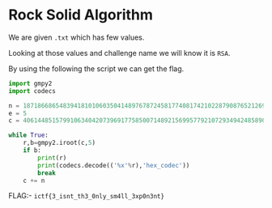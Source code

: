 # Rock Solid Algorithm

We are given `.txt` which has few values.

Looking at those values and challenge name we will know it is `RSA`.

By using the following the script we can get the flag.

```py
import gmpy2
import codecs

n = 18718668654839418101060350414897678724581774081742102287908765212690862231899547405582997157020093499506177632395430572542600019258424947803591395926472246347413986531437177801754324606200243710836609694453888894668656807471052095014376204102474311740080044776201105722801365112971807912406879483156845216746137339614577267869908065296042390812575960639865867729920434603853708907147465162697098688239587320232595412227310236678367
e = 5
c = 4061448515799106340420739691775850071489215699577921072934942485890519294380069123037340174441242842518682390853378784679825023237216051766738593812159344136064529711265570171627670665806072255545198689928996413238102114126558579154343844959868438278433954975590137693439216155482228025380904377837299357044104373966173149290333194304831238889245126840666444234215617022142380016275718234640045049962318290976661640301222078289152

while True:
    r,b=gmpy2.iroot(c,5)
    if b:
        print(r)
        print(codecs.decode(('%x'%r),'hex_codec'))
        break
    c += n
```

FLAG:- ``ictf{3_isnt_th3_0nly_sm4ll_3xp0n3nt}``
